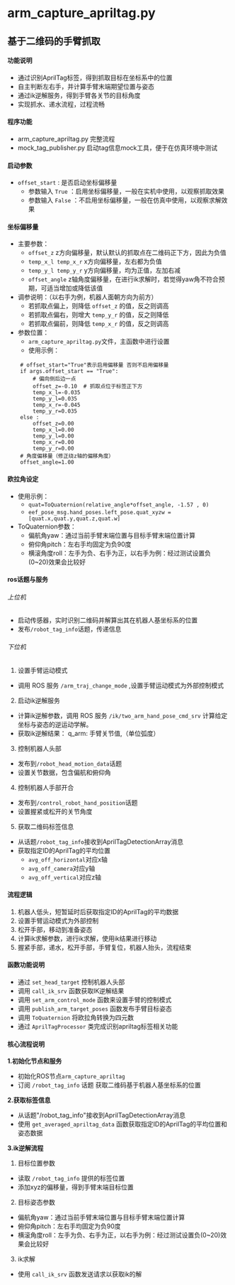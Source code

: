 # arm_capture_apriltag.py
## 基于二维码的手臂抓取

#### 功能说明
  
  - 通过识别AprilTag标签，得到抓取目标在坐标系中的位置
  - 自主判断左右手，并计算手臂末端期望位置与姿态
  - 通过ik逆解服务，得到手臂各关节的目标角度
  - 实现抓水、递水流程，过程流畅

#### 程序功能
  - arm_capture_apriltag.py 完整流程
  - mock_tag_publisher.py 启动tag信息mock工具，便于在仿真环境中测试

#### 启动参数
- `offset_start` : 是否启动坐标偏移量
  - 参数输入 `True` ：启用坐标偏移量，一般在实机中使用，以观察抓取效果
  - 参数输入 `False` ：不启用坐标偏移量，一般在仿真中使用，以观察求解效果

#### 坐标偏移量
- 主要参数：
  - `offset_z`  z方向偏移量，默认默认的抓取点在二维码正下方，因此为负值
  - `temp_x_l temp_x_r` x方向偏移量，左右都为负值
  - `temp_y_l temp_y_r` y方向偏移量，均为正值，左加右减
  - `offset_angle` z轴角度偏移量，在进行ik求解时，若觉得yaw角不符合预期，可适当增加或降低该值
- 调参说明：（以右手为例，机器人面朝方向为前方）
  - 若抓取点偏上，则降低 `offset_z` 的值，反之则调高
  - 若抓取点偏右，则增大 `temp_y_r` 的值，反之则降低
  - 若抓取点偏前，则降低 `temp_x_r` 的值，反之则调高
- 参数位置：
  - `arm_capture_apriltag.py`文件，主函数中进行设置
  - 使用示例：
```
    # offset_start="True"表示启用偏移量 否则不启用偏移量
    if args.offset_start == "True":
        # 偏向侧后边一点
        offset_z=-0.10  # 抓取点位于标签正下方
        temp_x_l=-0.035
        temp_y_l=0.035
        temp_x_r=-0.045
        temp_y_r=0.035
    else :
        offset_z=0.00
        temp_x_l=0.00
        temp_y_l=0.00
        temp_x_r=0.00
        temp_y_r=0.00
    # 角度偏移量（修正绕z轴的偏移角度）
    offset_angle=1.00
```

#### 欧拉角设定
- 使用示例：
  - `quat=ToQuaternion(relative_angle*offset_angle, -1.57 , 0)`
  - `eef_pose_msg.hand_poses.left_pose.quat_xyzw = [quat.x,quat.y,quat.z,quat.w]`
- ToQuaternion参数：
  - 偏航角yaw：通过当前手臂末端位置与目标手臂末端位置计算
  - 俯仰角pitch：左右手均固定为负90度
  - 横滚角度roll：左手为负、右手为正，以右手为例：经过测试设置负(0~20)效果会比较好

#### ros话题与服务
###### 上位机
  - 启动传感器，实时识别二维码并解算出其在机器人基坐标系的位置
  - 发布`/robot_tag_info`话题，传递信息

###### 下位机
1. 设置手臂运动模式
  - 调用 ROS 服务 `/arm_traj_change_mode` ,设置手臂运动模式为外部控制模式
2. 启动ik逆解服务
  - 计算ik逆解参数，调用 ROS 服务 `/ik/two_arm_hand_pose_cmd_srv` 计算给定坐标与姿态的逆运动学解。
  - 获取ik逆解结果： q_arm: 手臂关节值,（单位弧度）
3. 控制机器人头部
  - 发布到`/robot_head_motion_data`话题
  - 设置关节数据，包含偏航和俯仰角
4. 控制机器人手部开合
  - 发布到`/control_robot_hand_position`话题
  - 设置握紧或松开的关节角度
5. 获取二维码标签信息
- 从话题`/robot_tag_info`接收到AprilTagDetectionArray消息
- 获取指定ID的AprilTag的平均位置
  - `avg_off_horizontal`对应x轴
  - `avg_off_camera`对应y轴
  - `avg_off_vertical`对应z轴

#### 流程逻辑
1. 机器人低头，短暂延时后获取指定ID的AprilTag的平均数据
2. 设置手臂运动模式为外部控制
3. 松开手部，移动到准备姿态
4. 计算ik求解参数，进行ik求解，使用ik结果进行移动
5. 握紧手部，递水，松开手部，手臂复位，机器人抬头，流程结束

#### 函数功能说明
  - 通过 `set_head_target` 控制机器人头部
  - 调用 `call_ik_srv` 函数获取IK逆解结果
  - 调用 `set_arm_control_mode` 函数来设置手臂的控制模式
  - 调用 `publish_arm_target_poses` 函数发布手臂目标姿态
  - 调用 `ToQuaternion` 将欧拉角转换为四元数
  - 通过 `AprilTagProcessor` 类完成识别apriltag标签相关功能

#### 核心流程说明
**1.初始化节点和服务**
  - 初始化ROS节点`arm_capture_apriltag`
  - 订阅 `/robot_tag_info` 话题 获取二维码基于机器人基坐标系的位置

**2.获取标签信息**
  - 从话题"/robot_tag_info"接收到AprilTagDetectionArray消息
  - 使用 `get_averaged_apriltag_data` 函数获取指定ID的AprilTag的平均位置和姿态数据

**3.ik逆解流程**
1. 目标位置参数
  - 读取 `/robot_tag_info` 提供的标签位置
  - 添加xyz的偏移量，得到手臂末端目标位置
2. 目标姿态参数
  - 偏航角yaw：通过当前手臂末端位置与目标手臂末端位置计算
  - 俯仰角pitch：左右手均固定为负90度
  - 横滚角度roll：左手为负、右手为正，以右手为例：经过测试设置负(0~20)效果会比较好
3. ik求解
  - 使用 `call_ik_srv` 函数发送请求以获取ik的解



